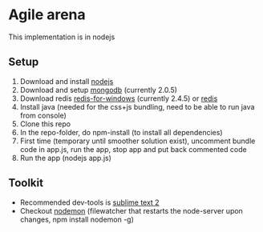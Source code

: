 # Agile arena 
This implementation is in nodejs

## Setup
1. Download and install [nodejs](http://nodejs.org/)
2. Download and setup [mongodb](http://www.mongodb.org/downloads) (currently 2.0.5)
3. Download redis [redis-for-windows](https://github.com/dmajkic/redis/downloads) (currently 2.4.5) or [redis](http://redis.io)
4. Install java (needed for the css+js bundling, need to be able to run java from console)
5. Clone this repo
6. In the repo-folder, do npm-install (to install all dependencies)
7. First time (temporary until smoother solution exist), uncomment bundle code in app.js, run the app, stop app and put back commented code
8. Run the app (nodejs app.js)

## Toolkit
- Recommended dev-tools is [sublime text 2](http://www.sublimetext.com/2)
- Checkout [nodemon](https://github.com/remy/nodemon) (filewatcher that restarts the node-server upon changes, npm install nodemon -g)